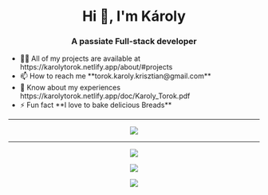 <h1 align="center">Hi 👋, I'm Károly</h1>
<h3 align="center">A passiate Full-stack developer</h3>

<p align="center">
  <ul>
    <li> 👨‍💻 All of my projects are available at https://karolytorok.netlify.app/about/#projects</li>

<li> 📫 How to reach me **torok.karoly.krisztian@gmail.com**</li>

<li> 📄 Know about my experiences https://karolytorok.netlify.app/doc/Karoly_Torok.pdf</li>

<li> ⚡ Fun fact **I love to bake delicious Breads**</li>
  </ul>
</p>

<hr />

<p align="center">
  <a href="https://skillicons.dev">
    <img src="https://skillicons.dev/icons?i=alpinejs,angular,apollo,arduino,astro,bash,blender,bootstrap,css,docker,emotion,express,figma,firebase,gatsby,gcp,git,github,gitlab,graphql,heroku,html,java,jest,jquery,linux,md,materialui,mongodb,mysql,netlify,nextjs,nodejs,postgres,powershell,prisma,react,redis,redux,regex,remix,sass,solidity,spring,styledcomponents,supabase,scala,svg,tailwind,ts,vite,vue,webpack))" />
  </a>
</p>

<hr />

<p align="center">
  <img src="https://github-readme-stats.vercel.app/api?username=karesztrk&theme=radical&hide_border=false&include_all_commits=false&count_private=false" />
</p>
<p align="center">
  <img src="https://github-readme-streak-stats.herokuapp.com/?user=karesztrk&theme=radical&hide_border=false)" />
</p>
<p align="center">
  <img src="https://github-readme-stats.vercel.app/api/top-langs/?username=karesztrk&theme=radical&hide_border=false&include_all_commits=false&count_private=false&layout=compact)" />
</p>

